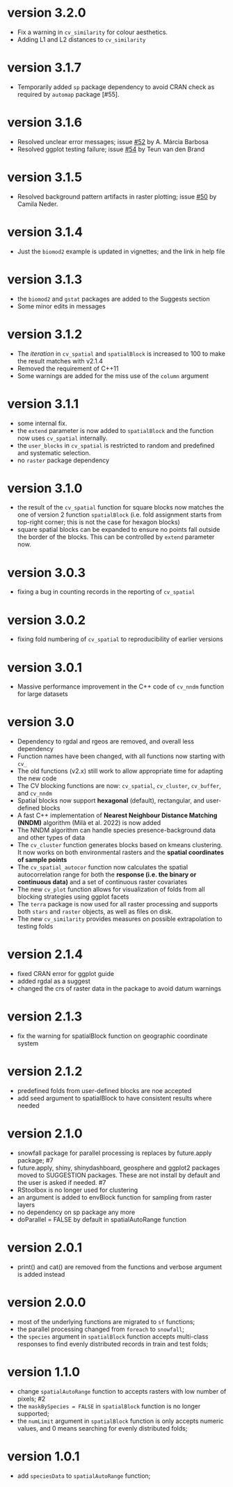 # version 3.2.0
* Fix a warning in `cv_similarity` for colour aesthetics.
* Adding L1 and L2 distances to `cv_similarity`

# version 3.1.7
* Temporarily added `sp` package dependency to avoid CRAN check as required by `automap` package [#55].

# version 3.1.6
* Resolved unclear error messages; issue [#52](https://github.com/rvalavi/blockCV/issues/52) by A. Márcia Barbosa
* Resolved ggplot testing failure; issue [#54](https://github.com/rvalavi/blockCV/issues/54) by Teun van den Brand

# version 3.1.5
* Resolved background pattern artifacts in raster plotting; issue [#50](https://github.com/rvalavi/blockCV/issues/50) by Camila Neder.

# version 3.1.4
* Just the `biomod2` example is updated in vignettes; and the link in help file

# version 3.1.3
* the `biomod2` and `gstat` packages are added to the Suggests section
* Some minor edits in messages

# version 3.1.2
* The *iteration* in `cv_spatial` and `spatialBlock` is increased to 100 to make the result matches with v2.1.4
* Removed the requirement of C++11
* Some warnings are added for the miss use of the `column` argument

# version 3.1.1
* some internal fix.
* the `extend` parameter is now added to `spatialBlock` and the function now uses `cv_spatial` internally.
* the `user_blocks` in `cv_spatial` is restricted to random and predefined and systematic selection.
* no `raster` package dependency

# version 3.1.0
* the result of the `cv_spatial` function for square blocks now matches the one of version 2 function `spatialBlock` (i.e. fold assignment starts from top-right corner; this is not the case for hexagon blocks)
* square spatial blocks can be expanded to ensure no points fall outside the border of the blocks. This can be controlled by `extend` parameter now.

# version 3.0.3
* fixing a bug in counting records in the reporting of `cv_spatial`

# version 3.0.2
* fixing fold numbering of `cv_spatial` to reproducibility of earlier versions

# version 3.0.1
* Massive performance improvement in the C++ code of `cv_nndm` function for large datasets

# version 3.0
* Dependency to rgdal and rgeos are removed, and overall less dependency
* Function names have been changed, with all functions now starting with `cv_`
* The old functions (v2.x) still work to allow appropriate time for adapting the new code
* The CV blocking functions are now: `cv_spatial`, `cv_cluster`, `cv_buffer`, and `cv_nndm`
* Spatial blocks now support **hexagonal** (default), rectangular, and user-defined blocks
* A fast C++ implementation of **Nearest Neighbour Distance Matching (NNDM)** algorithm (Milà et al. 2022) is now added
* The NNDM algorithm can handle species presence-background data and other types of data
* The `cv_cluster` function generates blocks based on kmeans clustering. It now works on both environmental rasters and the **spatial coordinates of sample points**
* The `cv_spatial_autocor` function now calculates the spatial autocorrelation range for both the **response (i.e. the binary or continuous data)** and a set of continuous raster covariates
* The new `cv_plot` function allows for visualization of folds from all blocking strategies using ggplot facets
* The `terra` package is now used for all raster processing and supports both `stars` and `raster` objects, as well as files on disk.
* The new `cv_similarity` provides measures on possible extrapolation to testing folds

# version 2.1.4
* fixed CRAN error for ggplot guide 
* added rgdal as a suggest
* changed the crs of raster data in the package to avoid datum warnings

# version 2.1.3
* fix the warning for spatialBlock function on geographic coordinate system

# version 2.1.2
* predefined folds from user-defined blocks are noe accepted
* add seed argument to spatialBlock to have consistent results where needed

# version 2.1.0
* snowfall package for parallel processing is replaces by future.apply package; #7
* future.apply, shiny, shinydashboard, geosphere and ggplot2 packages moved to SUGGESTION packages. These are not install by default and the user is asked if needed. #7
* RStoolbox is no longer used for clustering
* an argument is added to envBlock function for sampling from raster layers
* no dependency on sp package any more
* doParallel = FALSE by default in spatialAutoRange function

# version 2.0.1
* print() and cat() are removed from the functions and verbose argument is added instead

# version 2.0.0
* most of the underlying functions are migrated to `sf` functions;
* the parallel processing changed from `foreach` to `snowfall`;
* the `species` argument in `spatialBlock` function accepts multi-class responses to find evenly distributed records in train and test folds;

# version 1.1.0
* change `spatialAutoRange` function to accepts rasters with low number of pixels; #2
* the `maskBySpecies = FALSE` in `spatialBlock` function is no longer supported;
* the `numLimit` argument in `spatialBlock` function is only accepts numeric values, and 0 means searching for evenly distributed folds;

# version 1.0.1
* add `speciesData` to `spatialAutoRange` function;
